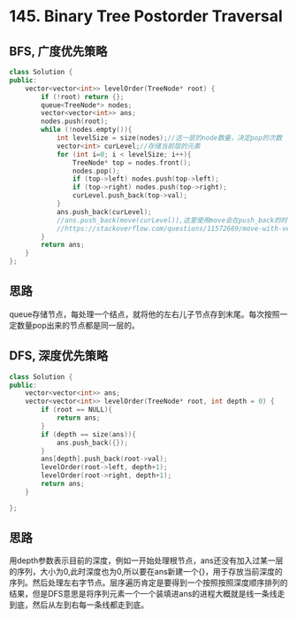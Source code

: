 #  145. Binary Tree Postorder Traversal

##  BFS, 广度优先策略
```c++
class Solution {
public:
    vector<vector<int>> levelOrder(TreeNode* root) {
        if (!root) return {};
        queue<TreeNode*> nodes;
        vector<vector<int>> ans;
        nodes.push(root);
        while (!nodes.empty()){
            int levelSize = size(nodes);//这一层的node数量，决定pop的次数
            vector<int> curLevel;//存储当前层的元素
            for (int i=0; i < levelSize; i++){
                TreeNode* top = nodes.front();
                nodes.pop();
                if (top->left) nodes.push(top->left);
                if (top->right) nodes.push(top->right);
                curLevel.push_back(top->val);
            }
            ans.push_back(curLevel);     
            //ans.push_back(move(curLevel)),这里使用move会在push_back的时候不copy，效率高一点
            //https://stackoverflow.com/questions/11572669/move-with-vectorpush-back
        }
        return ans;
    }
};
```

## 思路

queue存储节点，每处理一个结点，就将他的左右儿子节点存到末尾。每次按照一定数量pop出来的节点都是同一层的。

##  DFS, 深度优先策略
```c++
class Solution {
public:
    vector<vector<int>> ans;
    vector<vector<int>> levelOrder(TreeNode* root, int depth = 0) {
        if (root == NULL){
            return ans;
        }
        if (depth == size(ans)){
            ans.push_back({});
        }
        ans[depth].push_back(root->val);
        levelOrder(root->left, depth+1);
        levelOrder(root->right, depth+1);
        return ans;
    }

};
```
## 思路

用depth参数表示目前的深度，例如一开始处理根节点，ans还没有加入过某一层的序列，大小为0,此时深度也为0,所以要在ans新建一个{}，用于存放当前深度的序列。然后处理左右字节点。层序遍历肯定是要得到一个按照按照深度顺序排列的结果，但是DFS意思是将序列元素一个一个装填进ans的进程大概就是线一条线走到底，然后从左到右每一条线都走到底。







